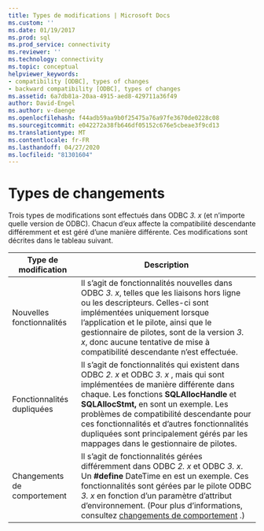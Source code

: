 ```yaml
---
title: Types de modifications | Microsoft Docs
ms.custom: ''
ms.date: 01/19/2017
ms.prod: sql
ms.prod_service: connectivity
ms.reviewer: ''
ms.technology: connectivity
ms.topic: conceptual
helpviewer_keywords:
- compatibility [ODBC], types of changes
- backward compatibility [ODBC], types of changes
ms.assetid: 6a7db81a-20aa-4915-aed8-429711a36f49
author: David-Engel
ms.author: v-daenge
ms.openlocfilehash: f44adb59aa9b0f25475a76a97fe3670de0228c08
ms.sourcegitcommit: e042272a38fb646df05152c676e5cbeae3f9cd13
ms.translationtype: MT
ms.contentlocale: fr-FR
ms.lasthandoff: 04/27/2020
ms.locfileid: "81301604"
---
```

# <a name="types-of-changes"></a>Types de changements
Trois types de modifications sont effectués dans ODBC *3. x* (et n’importe quelle version de ODBC). Chacun d’eux affecte la compatibilité descendante différemment et est géré d’une manière différente. Ces modifications sont décrites dans le tableau suivant.  
  
|Type de modification|Description|  
|--------------------|-----------------|  
|Nouvelles fonctionnalités|Il s’agit de fonctionnalités nouvelles dans ODBC *3. x*, telles que les liaisons hors ligne ou les descripteurs. Celles-ci sont implémentées uniquement lorsque l’application et le pilote, ainsi que le gestionnaire de pilotes, sont de la version *3. x*, donc aucune tentative de mise à compatibilité descendante n’est effectuée.|  
|Fonctionnalités dupliquées|Il s’agit de fonctionnalités qui existent dans ODBC *2. x* et ODBC *3. x* , mais qui sont implémentées de manière différente dans chaque. Les fonctions **SQLAllocHandle** et **SQLAllocStmt,** en sont un exemple. Les problèmes de compatibilité descendante pour ces fonctionnalités et d’autres fonctionnalités dupliquées sont principalement gérés par les mappages dans le gestionnaire de pilotes.|  
|Changements de comportement|Il s’agit de fonctionnalités gérées différemment dans ODBC *2. x* et ODBC *3. x*. Un **#define** DateTime en est un exemple. Ces fonctionnalités sont gérées par le pilote ODBC *3. x* en fonction d’un paramètre d’attribut d’environnement. (Pour plus d’informations, consultez [changements de comportement](../../../odbc/reference/develop-app/behavioral-changes.md) .)|
